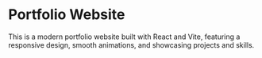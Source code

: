 # Portfolio Website

This is a modern portfolio website built with React and Vite, featuring a responsive design, smooth animations, and showcasing projects and skills.

